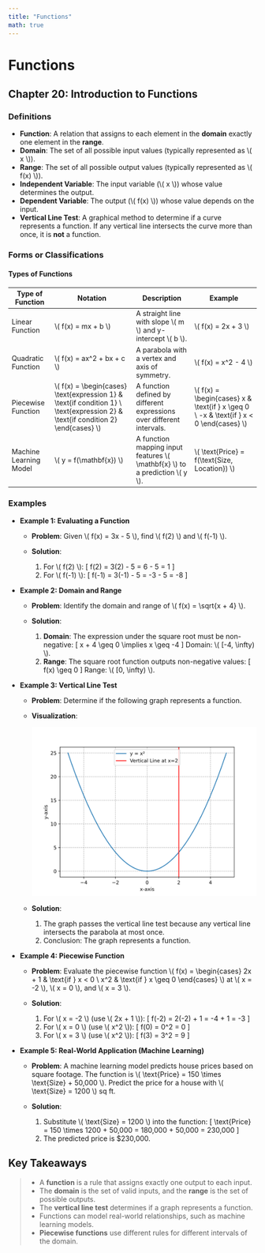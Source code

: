 ```yaml
---
title: "Functions"
math: true
---
```


# **Functions**

## Chapter 20: Introduction to Functions

### Definitions

-   **Function**: A relation that assigns to each element in the **domain** exactly one element in the **range**.
-   **Domain**: The set of all possible input values (typically represented as \\( x \\)).
-   **Range**: The set of all possible output values (typically represented as \\( f(x) \\)).
-   **Independent Variable**: The input variable (\\( x \\)) whose value determines the output.
-   **Dependent Variable**: The output (\\( f(x) \\)) whose value depends on the input.
-   **Vertical Line Test**: A graphical method to determine if a curve represents a function. If any vertical line intersects the curve more than once, it is **not** a function.

### Forms or Classifications

#### Types of Functions

| Type of Function       | Notation                                                                                                                          | Description                                                                 | Example                                                                                 |
| ---------------------- | --------------------------------------------------------------------------------------------------------------------------------- | --------------------------------------------------------------------------- | --------------------------------------------------------------------------------------- |
| Linear Function        | \\( f(x) = mx + b \\)                                                                                                               | A straight line with slope \\( m \\) and y-intercept \\( b \\).                 | \\( f(x) = 2x + 3 \\)                                                                     |
| Quadratic Function     | \\( f(x) = ax^2 + bx + c \\)                                                                                                        | A parabola with a vertex and axis of symmetry.                              | \\( f(x) = x^2 - 4 \\)                                                                    |
| Piecewise Function     | \\( f(x) = \begin{cases} \text{expression 1} & \text{if condition 1} \\ \text{expression 2} & \text{if condition 2} \end{cases} \\) | A function defined by different expressions over different intervals.       | \\( f(x) = \begin{cases} x & \text{if } x \geq 0 \\ -x & \text{if } x < 0 \end{cases} \\) |
| Machine Learning Model | \\( y = f(\mathbf{x}) \\)                                                                                                           | A function mapping input features \\( \mathbf{x} \\) to a prediction \\( y \\). | \\( \text{Price} = f(\text{Size, Location}) \\)                                           |

### Examples

-   **Example 1: Evaluating a Function**

    -   **Problem**: Given \\( f(x) = 3x - 5 \\), find \\( f(2) \\) and \\( f(-1) \\).

    -   **Solution**:

        1. For \\( f(2) \\):
           \[
           f(2) = 3(2) - 5 = 6 - 5 = 1
           \]
        2. For \\( f(-1) \\):
           \[
           f(-1) = 3(-1) - 5 = -3 - 5 = -8
           \]

-   **Example 2: Domain and Range**

    -   **Problem**: Identify the domain and range of \\( f(x) = \sqrt{x + 4} \\).

    -   **Solution**:

        1. **Domain**: The expression under the square root must be non-negative:
           \[
           x + 4 \geq 0 \implies x \geq -4
           \]
           Domain: \\( [-4, \infty) \\).
        2. **Range**: The square root function outputs non-negative values:
           \[
           f(x) \geq 0
           \]
           Range: \\( [0, \infty) \\).

-   **Example 3: Vertical Line Test**

    -   **Problem**: Determine if the following graph represents a function.

    -   **Visualization**:

        ![vertical_line_test](ex3_vertical_line_test.svg)

    -   **Solution**:

        1. The graph passes the vertical line test because any vertical line intersects the parabola at most once.
        2. Conclusion: The graph represents a function.

-   **Example 4: Piecewise Function**

    -   **Problem**: Evaluate the piecewise function \\( f(x) = \begin{cases} 2x + 1 & \text{if } x < 0 \\ x^2 & \text{if } x \geq 0 \end{cases} \\) at \\( x = -2 \\), \\( x = 0 \\), and \\( x = 3 \\).

    -   **Solution**:

        1. For \\( x = -2 \\) (use \\( 2x + 1 \\)):
           \[
           f(-2) = 2(-2) + 1 = -4 + 1 = -3
           \]
        2. For \\( x = 0 \\) (use \\( x^2 \\)):
           \[
           f(0) = 0^2 = 0
           \]
        3. For \\( x = 3 \\) (use \\( x^2 \\)):
           \[
           f(3) = 3^2 = 9
           \]

-   **Example 5: Real-World Application (Machine Learning)**

    -   **Problem**: A machine learning model predicts house prices based on square footage. The function is \\( \text{Price} = 150 \times \text{Size} + 50,000 \\). Predict the price for a house with \\( \text{Size} = 1200 \\) sq ft.

    -   **Solution**:

        1. Substitute \\( \text{Size} = 1200 \\) into the function:
           \[
           \text{Price} = 150 \times 1200 + 50,000 = 180,000 + 50,000 = 230,000
           \]
        2. The predicted price is \$230,000.

## Key Takeaways

> -   A **function** is a rule that assigns exactly one output to each input.
> -   The **domain** is the set of valid inputs, and the **range** is the set of possible outputs.
> -   The **vertical line test** determines if a graph represents a function.
> -   Functions can model real-world relationships, such as machine learning models.
> -   **Piecewise functions** use different rules for different intervals of the domain.
